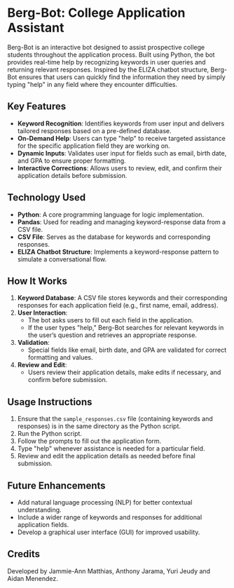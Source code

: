 # Berg-Bot: College Application Assistant
Berg-Bot is an interactive bot designed to assist prospective college students throughout the application process. Built using Python, the bot provides real-time help by recognizing keywords in user queries and returning relevant responses. Inspired by the ELIZA chatbot structure, Berg-Bot ensures that users can quickly find the information they need by simply typing "help" in any field where they encounter difficulties.

## Key Features
- **Keyword Recognition**: Identifies keywords from user input and delivers tailored responses based on a pre-defined database.
- **On-Demand Help**: Users can type "help" to receive targeted assistance for the specific application field they are working on.
- **Dynamic Inputs**: Validates user input for fields such as email, birth date, and GPA to ensure proper formatting.
- **Interactive Corrections**: Allows users to review, edit, and confirm their application details before submission.

## Technology Used
- **Python**: A core programming language for logic implementation.
- **Pandas**: Used for reading and managing keyword-response data from a CSV file.
- **CSV File**: Serves as the database for keywords and corresponding responses.
- **ELIZA Chatbot Structure**: Implements a keyword-response pattern to simulate a conversational flow.

## How It Works
1. **Keyword Database**: A CSV file stores keywords and their corresponding responses for each application field (e.g., first name, email, address).
2. **User Interaction**:
    - The bot asks users to fill out each field in the application.
    - If the user types "help," Berg-Bot searches for relevant keywords in the user’s question and retrieves an appropriate response.
3. **Validation**:
    - Special fields like email, birth date, and GPA are validated for correct formatting and values.
4. **Review and Edit**:
    - Users review their application details, make edits if necessary, and confirm before submission.

## Usage Instructions
1. Ensure that the `sample_responses.csv` file (containing keywords and responses) is in the same directory as the Python script.
2. Run the Python script.
3. Follow the prompts to fill out the application form.
4. Type "help" whenever assistance is needed for a particular field.
5. Review and edit the application details as needed before final submission.


## Future Enhancements
- Add natural language processing (NLP) for better contextual understanding.
- Include a wider range of keywords and responses for additional application fields.
- Develop a graphical user interface (GUI) for improved usability.

## Credits
Developed by Jammie-Ann Matthias, Anthony Jarama, Yuri Jeudy and Aidan Menendez.


